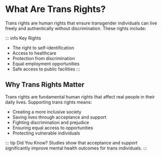 # What Are Trans Rights?

Trans rights are human rights that ensure transgender individuals can live freely and authentically without discrimination. These rights include:

::: info Key Rights
- The right to self-identification
- Access to healthcare
- Protection from discrimination
- Equal employment opportunities
- Safe access to public facilities
:::

## Why Trans Rights Matter

Trans rights are fundamental human rights that affect real people in their daily lives. Supporting trans rights means:

- Creating a more inclusive society
- Saving lives through acceptance and support
- Fighting discrimination and prejudice
- Ensuring equal access to opportunities
- Protecting vulnerable individuals

::: tip Did You Know?
Studies show that acceptance and support significantly improve mental health outcomes for trans individuals.
:::
